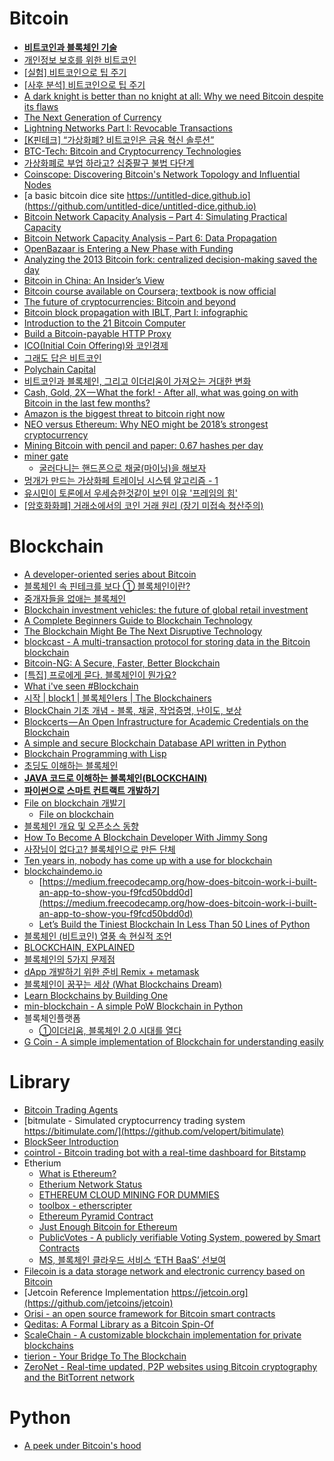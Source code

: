 Bitcoin
=======
* **[비트코인과 블록체인 기술](http://d2.naver.com/helloworld/8237898)**
* [개인정보 보호를 위한 비트코인](http://www.thestartupbible.com/2015/03/bitcoins-for-personal-privacy.html)
* [\[실험\] 비트코인으로 팁 주기](http://www.thestartupbible.com/2015/04/tipping-with-bitcoins-an-experiment.html)
* [\[사후 분석\] 비트코인으로 팁 주기](http://www.thestartupbible.com/2015/04/tipping-with-bitcoins-postmortem.html)
* [A dark knight is better than no knight at all: Why we need Bitcoin despite its flaws](http://suitpossum.blogspot.kr/2015/03/bitcoin-power-dynamics.html)
* [The Next Generation of Currency](http://www.wired.com/partners/bnymellon/futureofmoney/)
* [Lightning Networks Part I: Revocable Transactions](http://rusty.ozlabs.org/?p=450)
* [[K핀테크] “가상화폐? 비트코인은 금융 혁신 솔루션”](http://www.bloter.net/archives/225902)
* [BTC-Tech: Bitcoin and Cryptocurrency Technologies](https://piazza.com/princeton/spring2015/btctech/resources)
* [가상화폐로 부업 하라고? 십중팔구 불법 다단계](http://www.bloter.net/archives/227505)
* [Coinscope: Discovering Bitcoin's Network Topology and Influential Nodes](http://cs.umd.edu/projects/coinscope/)
* [a basic bitcoin dice site https://untitled-dice.github.io](https://github.com/untitled-dice/untitled-dice.github.io)
* [Bitcoin Network Capacity Analysis – Part 4: Simulating Practical Capacity](https://tradeblock.com/blog/bitcoin-network-capacity-analysis-part-4-simulating-practical-capacity)
* [Bitcoin Network Capacity Analysis – Part 6: Data Propagation](https://tradeblock.com/blog/bitcoin-network-capacity-analysis-part-6-data-propagation)
* [OpenBazaar is Entering a New Phase with Funding](https://blog.openbazaar.org/openbazaar-is-entering-a-new-phase-with-funding/)
* [Analyzing the 2013 Bitcoin fork: centralized decision-making saved the day](https://freedom-to-tinker.com/blog/randomwalker/analyzing-the-2013-bitcoin-fork-centralized-decision-making-saved-the-day/)
* [Bitcoin in China: An Insider’s View](http://www.coindesk.com/bitcoin-in-china-an-insiders-view/)
* [Bitcoin course available on Coursera; textbook is now official](https://freedom-to-tinker.com/blog/randomwalker/bitcoin-course-available-on-coursera-textbook-is-now-official/)
* [The future of cryptocurrencies: Bitcoin and beyond](http://www.nature.com/news/the-future-of-cryptocurrencies-bitcoin-and-beyond-1.18447)
* [Bitcoin block propagation with IBLT, Part I: infographic](http://popeller.io/index.php/2015/10/09/bitcoin-block-propagation-with-iblt-infographic/)
* [Introduction to the 21 Bitcoin Computer](https://21.co/learn/)
* [Build a Bitcoin-payable HTTP Proxy](https://21.co/learn/bitcoin-payable-http-proxy/)
* [ICO(Initial Coin Offering)와 코인경제](http://www.thestartupbible.com/2017/04/initial-coin-offering-and-the-token-economy.html)
* [그래도 답은 비트코인](http://www.thestartupbible.com/2017/04/despite-all-the-chaos-bitcoin-still-is-the-answer.html)
* [Polychain Capital](http://www.thestartupbible.com/2017/05/polychain-capital.html)
* [비트코인과 블록체인, 그리고 이더리움이 가져오는 거대한 변화](https://sungmooncho.com/2017/05/29/bitcoin-blockchain-etherium/)
* [Cash, Gold, 2X — What the fork! - After all, what was going on with Bitcoin in the last few months?](https://hackernoon.com/cash-gold-2x-what-the-fork-272ecc0ad370)
* [Amazon is the biggest threat to bitcoin right now](https://hackernoon.com/amazon-is-the-biggest-threat-to-bitcoin-right-now-62a56d8435e4)
* [NEO versus Ethereum: Why NEO might be 2018’s strongest cryptocurrency](https://hackernoon.com/neo-versus-ethereum-why-neo-might-be-2018s-strongest-cryptocurrency-79956138bea3)
* [Mining Bitcoin with pencil and paper: 0.67 hashes per day](http://www.righto.com/2014/09/mining-bitcoin-with-pencil-and-paper.html)
* [miner gate](www.minergate.com)
  * [굴러다니는 핸드폰으로 채굴(마이닝)을 해보자](https://blog.naver.com/pjt3591oo/221173219539)
* [멍개가 만드는 가상화페 트레이닝 시스템 알고리즘 - 1](https://blog.naver.com/pjt3591oo/221177461490)
* [유시민이 토론에서 우세승한것같이 보인 이유 '프레임의 힘'](http://gall.dcinside.com/board/view/?id=bitcoins&no=3929771)
* [[암호화화폐] 거래소에서의 코인 거래 원리 (장기 미접속 청산주의)](https://steemkr.com/blockchain/@sidonyia/qnp3p)

# Blockchain
* [A developer-oriented series about Bitcoin](http://davidederosa.com/basic-blockchain-programming/)
* [블록체인 속 핀테크를 보다 ① 블록체인이란?](http://www.bloter.net/archives/230157)
* [중개자들을 없애는 블록체인](http://www.thestartupbible.com/2015/07/how-blockchain-can-get-rid-of-middlemen.html)
* [Blockchain investment vehicles: the future of global retail investment](https://medium.com/@jbrukh/blockchain-investment-vehicles-3ca285797060)
* [A Complete Beginners Guide to Blockchain Technology](http://blockstrap.com/en/a-complete-beginners-guide-to-blockchain-technology/)
* [The Blockchain Might Be The Next Disruptive Technology](http://techcrunch.com/2015/10/03/the-blockchain-might-be-the-next-disruptive-technology)
* [blockcast - A multi-transaction protocol for storing data in the Bitcoin blockchain](https://github.com/blockai/blockcast)
* [Bitcoin-NG: A Secure, Faster, Better Blockchain](http://hackingdistributed.com/2015/10/14/bitcoin-ng/)
* [[특집] 프로에게 묻다. 블록체인이 뭔가요?](http://techneedle.com/archives/29941)
* [What i've seen #Blockchain](https://brunch.co.kr/@ejang/9)
* [시작 | block1 | 블록체인ers | The Blockchainers](https://www.youtube.com/watch?v=WKrbLt-SG8k)
* [BlockChain 기초 개념 - 블록, 채굴, 작업증명, 난이도, 보상](https://steemit.com/kr/@hanmomhanda/blockchain)
* [Blockcerts — An Open Infrastructure for Academic Credentials on the Blockchain](https://medium.com/mit-media-lab/blockcerts-an-open-infrastructure-for-academic-credentials-on-the-blockchain-899a6b880b2f)
* [A simple and secure Blockchain Database API written in Python](https://hackernoon.com/how-finance-data-can-be-secured-by-blockchain-technology-a-fast-and-simple-adoption-with-200-5e762299b67)
* [Blockchain Programming with Lisp](https://www.slideshare.net/cheolhee/blockchain-programming-with-lisp)
* [초딩도 이해하는 블록체인](https://steemkr.com/kr/@tintom/2fgvq8)
* **[JAVA 코드로 이해하는 블록체인(BLOCKCHAIN)](http://guruble.com/java-%EC%BD%94%EB%93%9C%EB%A1%9C-%EC%9D%B4%ED%95%B4%ED%95%98%EB%8A%94-%EB%B8%94%EB%A1%9D%EC%B2%B4%EC%9D%B8blockchain/)**
* **[파이썬으로 스마트 컨트랙트 개발하기](https://winterj.me/smart-contract-with-python/)**
* [File on blockchain 개발기](https://winterj.me/file-on-blockchain/)
  * [File on blockchain](https://github.com/JungWinter/file-on-blockchain)
* [블록체인 개요 및 오픈소스 동향](http://daddycat.blogspot.kr/2017/12/blog-post.html)
* [How To Become A Blockchain Developer With Jimmy Song](https://hackernoon.com/how-to-become-a-blockchain-developer-with-jimmy-song-a1333072a2e3)
* [사장님이 없다고? 블록체인으로 만든 단체](http://ppss.kr/archives/144783)
* [Ten years in, nobody has come up with a use for blockchain](https://hackernoon.com/ten-years-in-nobody-has-come-up-with-a-use-case-for-blockchain-ee98c180100)
* [blockchaindemo.io](https://blockchaindemo.io/)
  * [https://medium.freecodecamp.org/how-does-bitcoin-work-i-built-an-app-to-show-you-f9fcd50bdd0d](https://medium.freecodecamp.org/how-does-bitcoin-work-i-built-an-app-to-show-you-f9fcd50bdd0d)
  * [Let’s Build the Tiniest Blockchain In Less Than 50 Lines of Python](https://medium.com/crypto-currently/lets-build-the-tiniest-blockchain-e70965a248b)
* [블록체인 (비트코인) 열풍 속 현실적 조언](http://channy.creation.net/blog/1175)
* [BLOCKCHAIN, EXPLAINED](http://mitsloan.mit.edu/newsroom/articles/blockchain-explained)
* [블록체인의 5가지 문제점](http://www.itworld.co.kr/news/107168)
* [dApp 개발하기 위한 준비 Remix + metamask](https://blog.naver.com/pjt3591oo/221182053161)
* [블록체인이 꿈꾸는 세상 (What Blockchains Dream)](https://organicmedialab.com/2018/01/12/what-blockchains-dream/)
* [Learn Blockchains by Building One](https://github.com/pjt3591oo/blockchain-javascript)
* [min-blockchain - A simple PoW Blockchain in Python](https://github.com/JoMingyu/Blockchain-py)
* 블록체인플랫폼
  * [①이더리움, 블록체인 2.0 시대를 열다](http://www.bloter.net/archives/299780)
* [G Coin - A simple implementation of Blockchain for understanding easily](https://github.com/golbin/g-coin)

# Library
* [Bitcoin Trading Agents](http://tombell93.co.uk/wp-content/uploads/2015/05/BitcoinTradingAgents.pdf)
* [bitmulate - Simulated cryptocurrency trading system https://bitimulate.com/](https://github.com/velopert/bitimulate)
* [BlockSeer Introduction](https://www.youtube.com/watch?v=y_MNVekX6g4&feature=youtu.be)
* [cointrol - Bitcoin trading bot with a real-time dashboard for Bitstamp](https://github.com/jkbrzt/cointrol)
* Etherium
  * [What is Ethereum?](http://etherscripter.com/what_is_ethereum.html)
  * [Etherium Network Status](https://stats.ethdev.com/)
  * [ETHEREUM CLOUD MINING FOR DUMMIES](https://github.com/angelomilan/ethereum-guides/blob/master/GPU-cloud_mining.md)
  * [toolbox - etherscripter](http://etherscripter.com/0-5-1/)
  * [Ethereum Pyramid Contract](https://www.ethereumpyramid.com/)
  * [Just Enough Bitcoin for Ethereum](https://medium.com/@ConsenSys/time-sure-does-fly-ed4518792679)
  * [PublicVotes - A publicly verifiable Voting System, powered by Smart Contracts](http://publicvotes.org/)
  * [MS, 블록체인 클라우드 서비스 ‘ETH BaaS’ 선보여](http://www.bloter.net/archives/243623)
* [Filecoin is a data storage network and electronic currency based on Bitcoin](http://filecoin.io/)
* [Jetcoin Reference Implementation https://jetcoin.org](https://github.com/jetcoins/jetcoin)
* [Orisi - an open source framework for Bitcoin smart contracts](http://orisi.org/about)
* [Qeditas: A Formal Library as a Bitcoin Spin-Of](http://qeditas.org/qeditas.pdf)
* [ScaleChain - A customizable blockchain implementation for private blockchains](https://github.com/ScaleChain/scalechain)
* [tierion - Your Bridge To The Blockchain](https://tierion.com/)
* [ZeroNet - Real-time updated, P2P websites using Bitcoin cryptography and the BitTorrent network](http://zeronet.io/)

# Python
* [A peek under Bitcoin's hood](http://www.samlewis.me/2017/06/a-peek-under-bitcoins-hood/)
